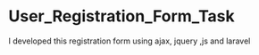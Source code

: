 # User_Registration_Form_Task
I developed this registration form using ajax, jquery ,js and laravel
